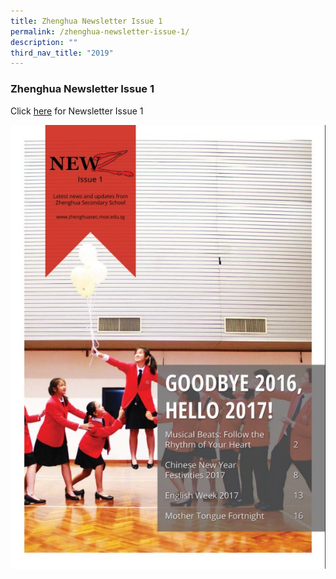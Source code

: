 ```yaml
---
title: Zhenghua Newsletter Issue 1
permalink: /zhenghua-newsletter-issue-1/
description: ""
third_nav_title: "2019"
---
```

### Zhenghua Newsletter Issue 1

Click [here](/files/2019%20newsletter%20issue%201.pdf) for Newsletter Issue 1

![](/images/2019%20newsletter%20issue%201.jpg)